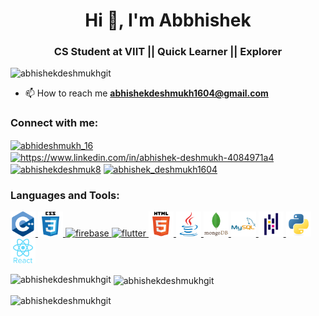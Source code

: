 <h1 align="center">Hi 👋, I'm Abbhishek</h1>
<h3 align="center">CS Student at VIIT || Quick Learner || Explorer</h3>

<p align="left"> <img src="https://komarev.com/ghpvc/?username=abhishekdeshmukhgit&label=Profile%20views&color=0e75b6&style=flat" alt="abhishekdeshmukhgit" /> </p>

- 📫 How to reach me **abhishekdeshmukh1604@gmail.com**

<h3 align="left">Connect with me:</h3>
<p align="left">
<a href="https://twitter.com/abhideshmukh_16" target="blank"><img align="center" src="https://raw.githubusercontent.com/rahuldkjain/github-profile-readme-generator/master/src/images/icons/Social/twitter.svg" alt="abhideshmukh_16" height="30" width="40" /></a>
<a href="https://linkedin.com/in/https://www.linkedin.com/in/abhishek-deshmukh-4084971a4" target="blank"><img align="center" src="https://raw.githubusercontent.com/rahuldkjain/github-profile-readme-generator/master/src/images/icons/Social/linked-in-alt.svg" alt="https://www.linkedin.com/in/abhishek-deshmukh-4084971a4" height="30" width="40" /></a>
<a href="https://www.hackerrank.com/abhishekdeshmuk8" target="blank"><img align="center" src="https://raw.githubusercontent.com/rahuldkjain/github-profile-readme-generator/master/src/images/icons/Social/hackerrank.svg" alt="abhishekdeshmuk8" height="30" width="40" /></a>
<a href="https://www.leetcode.com/abhishek_deshmukh1604" target="blank"><img align="center" src="https://raw.githubusercontent.com/rahuldkjain/github-profile-readme-generator/master/src/images/icons/Social/leet-code.svg" alt="abhishek_deshmukh1604" height="30" width="40" /></a>
</p>

<h3 align="left">Languages and Tools:</h3>
<p align="left"> <a href="https://www.w3schools.com/cpp/" target="_blank" rel="noreferrer"> <img src="https://raw.githubusercontent.com/devicons/devicon/master/icons/cplusplus/cplusplus-original.svg" alt="cplusplus" width="40" height="40"/> </a> <a href="https://www.w3schools.com/css/" target="_blank" rel="noreferrer"> <img src="https://raw.githubusercontent.com/devicons/devicon/master/icons/css3/css3-original-wordmark.svg" alt="css3" width="40" height="40"/> </a> <a href="https://firebase.google.com/" target="_blank" rel="noreferrer"> <img src="https://www.vectorlogo.zone/logos/firebase/firebase-icon.svg" alt="firebase" width="40" height="40"/> </a> <a href="https://flutter.dev" target="_blank" rel="noreferrer"> <img src="https://www.vectorlogo.zone/logos/flutterio/flutterio-icon.svg" alt="flutter" width="40" height="40"/> </a> <a href="https://www.w3.org/html/" target="_blank" rel="noreferrer"> <img src="https://raw.githubusercontent.com/devicons/devicon/master/icons/html5/html5-original-wordmark.svg" alt="html5" width="40" height="40"/> </a> <a href="https://www.java.com" target="_blank" rel="noreferrer"> <img src="https://raw.githubusercontent.com/devicons/devicon/master/icons/java/java-original.svg" alt="java" width="40" height="40"/> </a> <a href="https://www.mongodb.com/" target="_blank" rel="noreferrer"> <img src="https://raw.githubusercontent.com/devicons/devicon/master/icons/mongodb/mongodb-original-wordmark.svg" alt="mongodb" width="40" height="40"/> </a> <a href="https://www.mysql.com/" target="_blank" rel="noreferrer"> <img src="https://raw.githubusercontent.com/devicons/devicon/master/icons/mysql/mysql-original-wordmark.svg" alt="mysql" width="40" height="40"/> </a> <a href="https://pandas.pydata.org/" target="_blank" rel="noreferrer"> <img src="https://raw.githubusercontent.com/devicons/devicon/2ae2a900d2f041da66e950e4d48052658d850630/icons/pandas/pandas-original.svg" alt="pandas" width="40" height="40"/> </a> <a href="https://www.python.org" target="_blank" rel="noreferrer"> <img src="https://raw.githubusercontent.com/devicons/devicon/master/icons/python/python-original.svg" alt="python" width="40" height="40"/> </a> <a href="https://reactjs.org/" target="_blank" rel="noreferrer"> <img src="https://raw.githubusercontent.com/devicons/devicon/master/icons/react/react-original-wordmark.svg" alt="react" width="40" height="40"/> </a> </p>

<p><img align="left" src="https://github-readme-stats.vercel.app/api/top-langs?username=abhishekdeshmukhgit&show_icons=true&locale=en&layout=compact" alt="abhishekdeshmukhgit" /></p>

<p>&nbsp;<img align="center" src="https://github-readme-stats.vercel.app/api?username=abhishekdeshmukhgit&show_icons=true&locale=en" alt="abhishekdeshmukhgit" /></p>

<p><img align="center" src="https://github-readme-streak-stats.herokuapp.com/?user=abhishekdeshmukhgit&" alt="abhishekdeshmukhgit" /></p>
